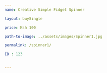 ```yaml
---
name: Creative Simple Fidget Spinner

layout: buySingle

price: Ksh 100

path-to-image: ../assets/images/Spinner1.jpg

permalink: /spinner1/

ID : 123


---
```

